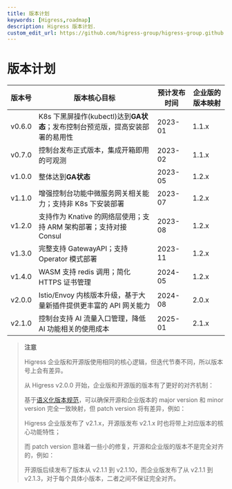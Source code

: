 ```yaml
---
title: 版本计划
keywords: [Higress,roadmap]
description: Higress 版本计划.
custom_edit_url: https://github.com/higress-group/higress-group.github.io/blob/main/i18n/zh-cn/docusaurus-plugin-content-docs/current/overview/roadmap.md
---
```


# 版本计划

| 版本号  | 版本核心目标 | 预计发布时间 | 企业版的版本映射 |
| ------- | -----------  | -----------  |  -----------  |  
| v0.6.0  | K8s 下黑屏操作(kubectl)达到**GA状态**；发布控制台预览版，提高安装部署的易用性   | 2023-01   | 1.1.x  | 
| v0.7.0  | 控制台发布正式版本，集成开箱即用的可观测   | 2023-02   |  1.1.x  | 
| v1.0.0  | 整体达到**GA状态**   | 2023-05   | 1.2.x  | 
| v1.1.0  | 增强控制台功能中微服务网关相关能力；支持非 K8s 下安装部署   | 2023-07   | 1.2.x  | 
| v1.2.0  | 支持作为 Knative 的网络层使用；支持 ARM 架构部署；支持对接 Consul   | 2023-08   | 1.2.x  | 
| v1.3.0  | 完整支持 GatewayAPI；支持 Operator 模式部署   | 2023-11   | 1.2.x  |  
| v1.4.0  | WASM 支持 redis 调用；简化 HTTPS 证书管理  | 2024-05   | 1.2.x  | 
| v2.0.0  | Istio/Envoy 内核版本升级，基于大量新插件提供更丰富的 API 网关能力  | 2024-08   | 2.0.x  | 
| v2.1.0  | 控制台支持 AI 流量入口管理，降低 AI 功能相关的使用成本  | 2025-01   | 2.1.x  | 


> **注意**
> 
>  Higress 企业版和开源版使用相同的核心逻辑，但迭代节奏不同，所以版本号上会有差异。
> 
>  从 Higress v2.0.0 开始，企业版和开源版的版本有了更好的对齐机制：
> 
>  基于[语义化版本规范](https://semver.org/)，可以确保开源和企业版本的 major version 和 minor version 完全一致映射，但 patch version 将有差异，例如：
>
>  Higress 企业版发布了 v2.1.x，开源版发布 v2.1.x 时也将带上对应版本的核心功能特性；
>
>  而 patch version 意味着一些小的修复，开源和企业版的版本不是完全对齐的，例如：
>
>  开源版后续发布了版本从 v2.1.1 到 v2.1.10，而企业版发布了从 v2.1.1 到 v2.1.3，对于每个具体小版本，二者之间不保证完全对齐。
